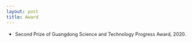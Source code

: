 ```yaml
---
layout: post
title: Award
---
```

<ul>
<li><span style="font-size: 90%;">Second Prize of Guangdong Science and Technology Progress Award, 2020.</span></li>
</ul>